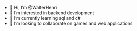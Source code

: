 - 👋 Hi, I’m @WalterHenri
- 👀 I’m interested in backend development
- 🌱 I’m currently learning sql and c#
- 💞️ I’m looking to collaborate on games and web applications

<!---
WalterHenri/WalterHenri is a ✨ special ✨ repository because its `README.md` (this file) appears on your GitHub profile.
You can click the Preview link to take a look at your changes.
--->
